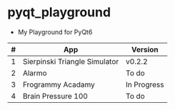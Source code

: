 # pyqt_playground

- My Playground for PyQt6


|#| App | Version |
|----| ------ | ----------- |
| 1 | Sierpinski Triangle Simulator  | v0.2.2 |
| 2 | Alarmo | To do  |
| 3 | Frogrammy Acadamy | In Progress |
| 4 | Brain Pressure 100 |  To do |